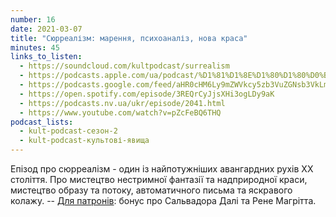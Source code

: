 ```yaml
---
number: 16
date: 2021-03-07
title: "Сюрреалізм: марення, психоаналіз, нова краса"
minutes: 45
links_to_listen:
  - https://soundcloud.com/kultpodcast/surrealism
  - https://podcasts.apple.com/ua/podcast/%D1%81%D1%8E%D1%80%D1%80%D0%B5%D0%B0%D0%BB%D1%96%D0%B7%D0%BC-%D0%BC%D0%B0%D1%80%D0%B5%D0%BD%D0%BD%D1%8F-%D0%BF%D1%81%D0%B8%D1%85%D0%BE%D0%B0%D0%BD%D0%B0%D0%BB%D1%96%D0%B7-%D0%BD%D0%BE%D0%B2%D0%B0-%D0%BA%D1%80%D0%B0%D1%81%D0%B0/id1581339249?i=1000532083212
  - https://podcasts.google.com/feed/aHR0cHM6Ly9mZWVkcy5zb3VuZGNsb3VkLmNvbS91c2Vycy9zb3VuZGNsb3VkOnVzZXJzOjg5MjM3MjAyNy9zb3VuZHMucnNz/episode/dGFnOnNvdW5kY2xvdWQsMjAxMDp0cmFja3MvOTk0OTg1Mzgz
  - https://open.spotify.com/episode/3REQrCyJjsXHi3ogLDy9aK
  - https://podcasts.nv.ua/ukr/episode/2041.html
  - https://www.youtube.com/watch?v=pZcFeBQ6THQ
podcast_lists:
  - kult-podcast-сезон-2
  - kult-podcast-культові-явища
---
```


Епізод про сюрреалізм - один із найпотужніших авангардних рухів ХХ століття.
Про мистецтво нестримної фантазії та надприродної краси, мистецтво образу та
потоку, автоматичного письма та яскравого колажу. -- [Для патронів][1]: бонус про
Сальвадора Далі та Рене Магрітта.

[1]: https://patreon.com/kultpodcast
